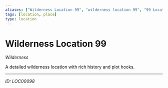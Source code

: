 ```yaml
---
aliases: ["Wilderness Location 99", "wilderness location 99", "99 Location Wilderness"]
tags: [location, place]
type: location
---
```


# Wilderness Location 99

*Wilderness*

A detailed wilderness location with rich history and plot hooks.

---
*ID: LOC00098*